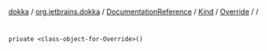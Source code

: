 [dokka](../../../../../index.md) / [org.jetbrains.dokka](../../../../index.md) / [DocumentationReference](../../../index.md) / [Kind](../../index.md) / [Override](../index.md) / [<class-object-for-Override>](index.md) / [<init>](_init_.md)

# <init>

```
private <class-object-for-Override>()
```
